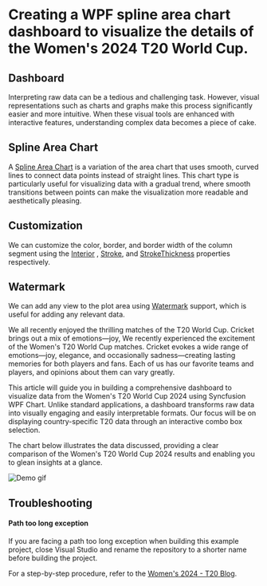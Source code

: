# Creating a WPF spline area chart dashboard to visualize the details of the Women's 2024 T20 World Cup.

## Dashboard

Interpreting raw data can be a tedious and challenging task. However, visual representations such as charts and graphs make this process significantly easier and more intuitive. When these visual tools are enhanced with interactive features, understanding complex data becomes a piece of cake.

## Spline Area Chart

A [Spline Area Chart](https://www.syncfusion.com/wpf-controls/charts/wpf-spline-area-chart) is a variation of the area chart that uses smooth, curved lines to connect data points instead of straight lines. This chart type is particularly useful for visualizing data with a gradual trend, where smooth transitions between points can make the visualization more readable and aesthetically pleasing.


## Customization

We can customize the color, border, and border width of the column segment using the [Interior](https://help.syncfusion.com/cr/wpf/Syncfusion.UI.Xaml.Charts.ChartSeriesBase.html#Syncfusion_UI_Xaml_Charts_ChartSeriesBase_Interior) , [Stroke](https://help.syncfusion.com/cr/wpf/Syncfusion.UI.Xaml.Charts.ChartSeries.html#Syncfusion_UI_Xaml_Charts_ChartSeries_Stroke), and [StrokeThickness](https://help.syncfusion.com/cr/wpf/Syncfusion.UI.Xaml.Charts.ChartSeries.html#Syncfusion_UI_Xaml_Charts_ChartSeries_StrokeThickness) properties respectively.

## Watermark

We can add any view to the plot area using [Watermark](https://help.syncfusion.com/cr/wpf/Syncfusion.UI.Xaml.Charts.SfChart.html#Syncfusion_UI_Xaml_Charts_SfChart_Watermark) support, which is useful for adding any relevant data.

We all recently enjoyed the thrilling matches of the T20 World Cup. Cricket brings out a mix of emotions—joy, 
We recently experienced the excitement of the Women's T20 World Cup matches. Cricket evokes a wide range of emotions—joy, elegance, and occasionally sadness—creating lasting memories for both players and fans. Each of us has our favorite teams and players, and opinions about them can vary greatly.

This article will guide you in building a comprehensive dashboard to visualize data from the Women's T20 World Cup 2024 using Syncfusion WPF Chart. Unlike standard applications, a dashboard transforms raw data into visually engaging and easily interpretable formats. Our focus will be on displaying country-specific T20 data through an interactive combo box selection.

The chart below illustrates the data discussed, providing a clear comparison of the Women's T20 World Cup 2024 results and enabling you to glean insights at a glance.

![Demo gif](https://github.com/user-attachments/assets/cc60e966-046d-43b4-a43c-b66447bb4cb5)


## Troubleshooting

#### Path too long exception

If you are facing a path too long exception when building this example project, close Visual Studio and rename the repository to a shorter name before building the project.

For a step-by-step procedure, refer to the [Women's 2024 - T20 Blog]().
